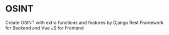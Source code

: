 # OSINT
Create OSINT with extra functions and features by Django Rest Framework for Backend and Vue JS for Frontend
